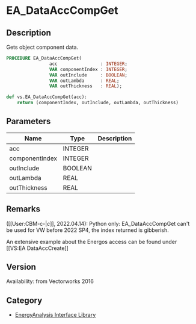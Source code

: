 # EA_DataAccCompGet

## Description
Gets object component data.

```pascal
PROCEDURE EA_DataAccCompGet(
				acc                : INTEGER;
				VAR componentIndex : INTEGER;
				VAR outInclude     : BOOLEAN;
				VAR outLambda      : REAL;
				VAR outThickness   : REAL);
```

```python
def vs.EA_DataAccCompGet(acc):
    return (componentIndex, outInclude, outLambda, outThickness)
```

## Parameters
|Name|Type|Description|
|---|---|---|
|acc|INTEGER|   |
|componentIndex|INTEGER|   |
|outInclude|BOOLEAN|   |
|outLambda|REAL|   |
|outThickness|REAL|   |

## Remarks
([[User:CBM-c-|_c_]], 2022.04.14):
Python only: EA_DataAccCompGet can't be used for VW before 2022 SP4, the index returned is gibberish. 

An extensive example about the Energos access can be found under [[VS:EA DataAccCreate]]

## Version
Availability: from Vectorworks 2016

## Category
* [EnergyAnalysis Interface Library](../Categories/EnergyAnalysis%20Interface%20Library.md)
